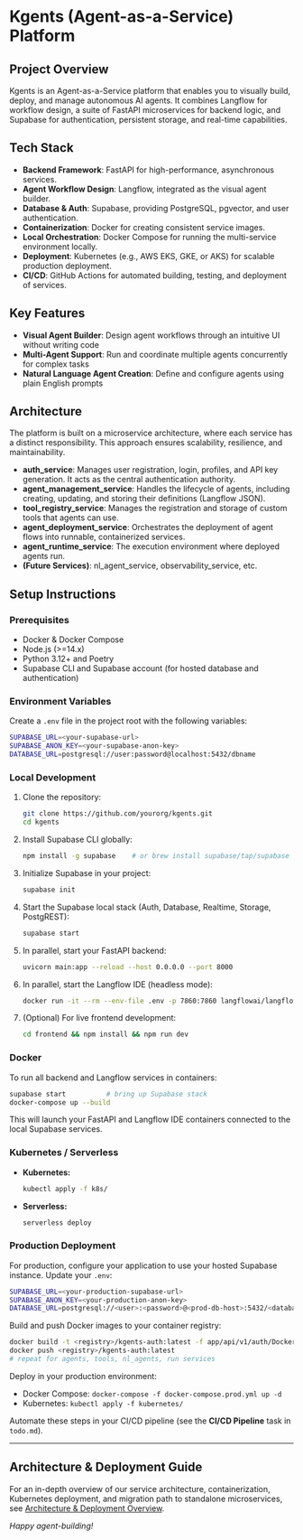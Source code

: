 # Kgents (Agent-as-a-Service) Platform

## Project Overview

Kgents is an Agent-as-a-Service platform that enables you to visually build, deploy, and manage autonomous AI agents. It combines Langflow for workflow design, a suite of FastAPI microservices for backend logic, and Supabase for authentication, persistent storage, and real-time capabilities.

## Tech Stack

- **Backend Framework**: FastAPI for high-performance, asynchronous services.
- **Agent Workflow Design**: Langflow, integrated as the visual agent builder.
- **Database & Auth**: Supabase, providing PostgreSQL, pgvector, and user authentication.
- **Containerization**: Docker for creating consistent service images.
- **Local Orchestration**: Docker Compose for running the multi-service environment locally.
- **Deployment**: Kubernetes (e.g., AWS EKS, GKE, or AKS) for scalable production deployment.
- **CI/CD**: GitHub Actions for automated building, testing, and deployment of services.

## Key Features

- **Visual Agent Builder**: Design agent workflows through an intuitive UI without writing code
- **Multi-Agent Support**: Run and coordinate multiple agents concurrently for complex tasks
- **Natural Language Agent Creation**: Define and configure agents using plain English prompts

## Architecture

The platform is built on a microservice architecture, where each service has a distinct responsibility. This approach ensures scalability, resilience, and maintainability.

- **auth_service**: Manages user registration, login, profiles, and API key generation. It acts as the central authentication authority.
- **agent_management_service**: Handles the lifecycle of agents, including creating, updating, and storing their definitions (Langflow JSON).
- **tool_registry_service**: Manages the registration and storage of custom tools that agents can use.
- **agent_deployment_service**: Orchestrates the deployment of agent flows into runnable, containerized services.
- **agent_runtime_service**: The execution environment where deployed agents run.
- **(Future Services)**: nl_agent_service, observability_service, etc.

## Setup Instructions

### Prerequisites

- Docker & Docker Compose
- Node.js (>=14.x)
- Python 3.12+ and Poetry
- Supabase CLI and Supabase account (for hosted database and authentication)

### Environment Variables

Create a `.env` file in the project root with the following variables:

```bash
SUPABASE_URL=<your-supabase-url>
SUPABASE_ANON_KEY=<your-supabase-anon-key>
DATABASE_URL=postgresql://user:password@localhost:5432/dbname
```

### Local Development

1. Clone the repository:

   ```bash
   git clone https://github.com/yourorg/kgents.git
   cd kgents
   ```

2. Install Supabase CLI globally:

   ```bash
   npm install -g supabase    # or brew install supabase/tap/supabase
   ```

3. Initialize Supabase in your project:

   ```bash
   supabase init
   ```

4. Start the Supabase local stack (Auth, Database, Realtime, Storage, PostgREST):

   ```bash
   supabase start
   ```

5. In parallel, start your FastAPI backend:

   ```bash
   uvicorn main:app --reload --host 0.0.0.0 --port 8000
   ```

6. In parallel, start the Langflow IDE (headless mode):

   ```bash
   docker run -it --rm --env-file .env -p 7860:7860 langflowai/langflow:latest
   ```

7. (Optional) For live frontend development:

   ```bash
   cd frontend && npm install && npm run dev
   ```

### Docker

To run all backend and Langflow services in containers:

```bash
supabase start          # bring up Supabase stack
docker-compose up --build
```

This will launch your FastAPI and Langflow IDE containers connected to the local Supabase services.

### Kubernetes / Serverless

- **Kubernetes:**

  ```bash
  kubectl apply -f k8s/
  ```

- **Serverless:**
  ```bash
  serverless deploy
  ```

### Production Deployment

For production, configure your application to use your hosted Supabase instance. Update your `.env`:

```bash
SUPABASE_URL=<your-production-supabase-url>
SUPABASE_ANON_KEY=<your-production-anon-key>
DATABASE_URL=postgresql://<user>:<password>@<prod-db-host>:5432/<database>
```

Build and push Docker images to your container registry:

```bash
docker build -t <registry>/kgents-auth:latest -f app/api/v1/auth/Dockerfile .
docker push <registry>/kgents-auth:latest
# repeat for agents, tools, nl_agents, run services
```

Deploy in your production environment:

- Docker Compose: `docker-compose -f docker-compose.prod.yml up -d`
- Kubernetes: `kubectl apply -f kubernetes/`

Automate these steps in your CI/CD pipeline (see the **CI/CD Pipeline** task in `todo.md`).

---

## Architecture & Deployment Guide

For an in-depth overview of our service architecture, containerization, Kubernetes deployment, and migration path to standalone microservices, see [Architecture & Deployment Overview](docs/architecture.md).

_Happy agent-building!_
